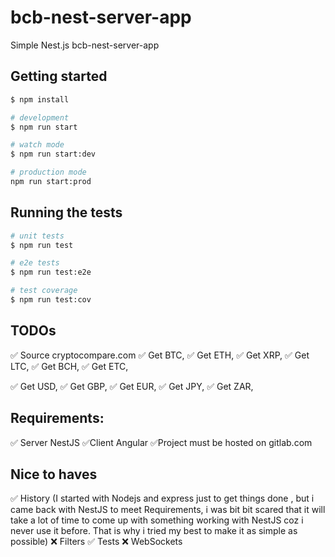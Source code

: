 # bcb-nest-server-app

Simple Nest.js bcb-nest-server-app 

## Getting started

```bash
$ npm install

# development
$ npm run start

# watch mode
$ npm run start:dev

# production mode
npm run start:prod
```

## Running the tests

```bash
# unit tests
$ npm run test

# e2e tests
$ npm run test:e2e

# test coverage
$ npm run test:cov
```

## TODOs
✅  Source cryptocompare.com 
✅ Get BTC,
✅ Get ETH,
✅ Get XRP,
✅ Get LTC,
✅ Get BCH,
✅ Get ETC,

✅ Get USD,
✅ Get GBP,
✅ Get EUR,
✅ Get JPY,
✅ Get ZAR,

## Requirements:
 ✅ Server NestJS
 ✅Client Angular
 ✅Project must be hosted on gitlab.com

## Nice to haves
✅ History (I started with Nodejs and express just to get things done , but i came back with NestJS to meet Requirements, i was bit bit scared that it will take a lot of time to come up with something working with NestJS coz i never use it before. That is why i tried my best to make it as simple as possible)
❌ Filters
✅ Tests
❌ WebSockets